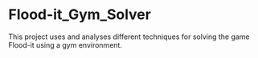 # Flood-it_Gym_Solver
This project uses and analyses different techniques for solving the game Flood-it using a gym environment.
